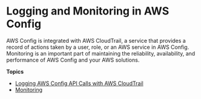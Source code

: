 # Logging and Monitoring in AWS Config<a name="security-logging-and-monitoring"></a>

AWS Config is integrated with AWS CloudTrail, a service that provides a record of actions taken by a user, role, or an AWS service in AWS Config\. Monitoring is an important part of maintaining the reliability, availability, and performance of AWS Config and your AWS solutions\.

**Topics**
+ [Logging AWS Config API Calls with AWS CloudTrail](log-api-calls.md)
+ [Monitoring](monitoring.md)